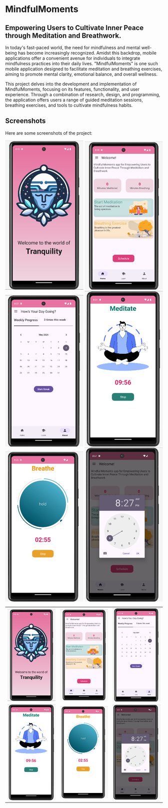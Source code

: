 # MindfulMoments
## Empowering Users to Cultivate Inner Peace through Meditation and Breathwork.
<p>In today's fast-paced world, the need for mindfulness and mental well-being has become increasingly recognized. Amidst this backdrop, mobile applications offer a convenient avenue for individuals to integrate mindfulness practices into their daily lives. "MindfulMoments" is one such mobile application designed to facilitate meditation and breathing exercises, aiming to promote mental clarity, emotional balance, and overall wellness.</p>

<p>This project delves into the development and implementation of MindfulMoments, focusing on its features, functionality, and user experience. Through a combination of research, design, and programming, the application offers users a range of guided meditation sessions, breathing exercises, and tools to cultivate mindfulness habits.</p>

## Screenshots

Here are some screenshots of the project:

<img src="screenshots/Screenshot%202024-05-04%20201335.png" alt="Screenshot 1" style="width: 250px; height: auto;">

<img src="screenshots/Screenshot%202024-05-04%20202004.png" alt="Screenshot 2" style="width: 250px; height: auto;">

<img src="https://github.com/ashwinikumar2003/MindfulMoments/blob/main/screenshots/Screenshot%202024-05-04%20202243.png" alt="Screenshot 3" style="width: 250px; height: auto;">

<img src="https://github.com/ashwinikumar2003/MindfulMoments/blob/main/screenshots/Screenshot%202024-05-04%20202449.png" alt="Screenshot 4" style="width: 250px; height: auto;">

<img src="https://github.com/ashwinikumar2003/MindfulMoments/blob/main/screenshots/Screenshot%202024-05-04%20202605.png" alt="Screenshot 5" style="width: 250px; height: auto;">

<img src="https://github.com/ashwinikumar2003/MindfulMoments/blob/main/screenshots/Screenshot%202024-05-04%20202722.png" alt="Screenshot 6" style="width: 250px; height: auto;">


<table>
  <tr>
    <td><img src="screenshots/Screenshot%202024-05-04%20201335.png" alt="Screenshot 1" style="width: 250px; height: auto;"></td> 
    <td><img src="screenshots/Screenshot%202024-05-04%20202004.png" alt="Screenshot 2" style="width: 250px; height: auto;"></td> 
    <td><img src="https://github.com/ashwinikumar2003/MindfulMoments/blob/main/screenshots/Screenshot%202024-05-04%20202243.png" alt="Screenshot 3" style="width: 250px; height: auto;"></td>
  </tr> 
  <tr> 
    <td><img src="https://github.com/ashwinikumar2003/MindfulMoments/blob/main/screenshots/Screenshot%202024-05-04%20202449.png" alt="Screenshot 4" style="width: 250px; height: auto;"></td> 
    <td><img src="https://github.com/ashwinikumar2003/MindfulMoments/blob/main/screenshots/Screenshot%202024-05-04%20202605.png" alt="Screenshot 5" style="width: 250px; height: auto;"></td> 
    <td><img src="https://github.com/ashwinikumar2003/MindfulMoments/blob/main/screenshots/Screenshot%202024-05-04%20202722.png" alt="Screenshot 6" style="width: 250px; height: auto;"></td> 
  </tr> 
</table>
